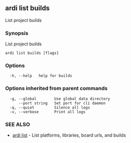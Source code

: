 ## ardi list builds

List project builds

### Synopsis


List project builds

```
ardi list builds [flags]
```

### Options

```
  -h, --help   help for builds
```

### Options inherited from parent commands

```
  -g, --global        Use global data directory
      --port string   Set port for cli daemon
  -q, --quiet         Silence all logs
  -v, --verbose       Print all logs
```

### SEE ALSO

* [ardi list](ardi_list.md)	 - List platforms, libraries, board urls, and builds

